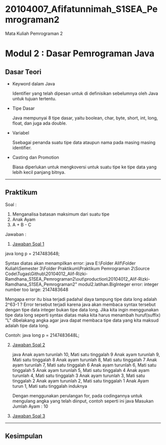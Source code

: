 # 20104007_Afifatunnimah_S1SEA_Pemrograman2
Mata Kuliah Pemrograman 2
# Modul 2 : Dasar Pemrograman Java

## Dasar Teori
* Keyword dalam Java

  Identifier yang telah dipesan untuk di definisikan sebelumnya oleh Java untuk tujuan tertentu.
* Tipe Dasar

  Java mempunyai 8 tipe dasar, yaitu boolean, char, byte, short, int, long, float, dan juga ada double.
* Variabel

  Ssebagai penanda suatu tipe data ataupun nama pada masing masing identifier.
* Casting dan Promotion

  Biasa diperlukan untuk mengkoversi untuk suatu tipe ke tipe data yang lebih kecil panjang bitnya.

<hr>

## Praktikum
Soal : 
1. Menganalisa batasan maksimum dari suatu tipe
2. Anak Ayam
3. A + B - C

Jawaban :
1. [Jawaban Soal 1](https://github.com/Afifafa/20104007_Afifatunnimah_S1SEA_Pemrograman2/blob/modul2/src/modul2/latihan/BigInteger.java)

  java
  long p = 2147483648;
  
  Syntax diatas akan menampilkan error:
  java
  E:\Folder Alif\Folder Kuliah\Semester 3\Folder Praktikum\Praktikum Pemrograman 2\Source Code\Tugas\Github\20104012_Alif-Rizki-Ramdhana_S1SEA_Pemrograman2\out\production\20104012_Alif-Rizki-Ramdhana_S1SEA_Pemrograman2" modul2.latihan.BigInteger error: integer number too large: 2147483648
  
  Mengapa error itu bisa terjadi padahal daya tampung tipe data long adalah 2^63-1 ? Error tersebut terjadi karena java akan membaca syntax tersebut dengan tipe data integer   bukan tipe data long. Jika kita ingin menggunakan tipe data long seperti syntax diatas maka kita harus menambah huruf(suffix) "L" dibelakang angka agar java dapat membaca     tipe data yang kita maksud adalah tipe data long.

  Contoh:
  java
  long p = 2147483648L;
  


2. [Jawaban Soal 2](https://github.com/Afifafa/20104007_Afifatunnimah_S1SEA_Pemrograman2/blob/modul2/src/modul2/latihan/AnakAyam.java)
   
   java
   Anak ayam turunlah 10, Mati satu tinggalah 9
   Anak ayam turunlah 9, Mati satu tinggalah 8
   Anak ayam turunlah 8, Mati satu tinggalah 7
   Anak ayam turunlah 7, Mati satu tinggalah 6
   Anak ayam turunlah 6, Mati satu tinggalah 5
   Anak ayam turunlah 5, Mati satu tinggalah 4
   Anak ayam turunlah 4, Mati satu tinggalah 3
   Anak ayam turunlah 3, Mati satu tinggalah 2
   Anak ayam turunlah 2, Mati satu tinggalah 1
   Anak Ayam turun 1, Mati satu tinggalah induknya
   
   
   Dengan menggunakan perulangan for, pada codingannya untuk mengulang angka yang telah  diinput, contoh seperti ini 
   java
   Masukan Jumlah Ayam : 10
   
   
3. [Jawaban Soal 3]()

<hr>

## Kesimpulan
